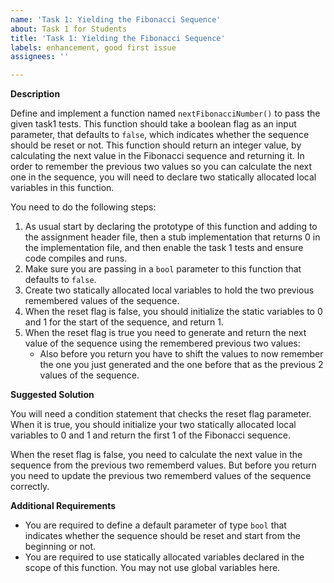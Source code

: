 ```yaml
---
name: 'Task 1: Yielding the Fibonacci Sequence'
about: Task 1 for Students
title: 'Task 1: Yielding the Fibonacci Sequence'
labels: enhancement, good first issue
assignees: ''

---
```


**Description**

Define and implement a function named `nextFibonacciNumber()` to pass the
given task1 tests.  This function should take a boolean flag as an input
parameter, that defaults to `false`, which indicates whether the sequence
should be reset or not.  This function should return an integer value, 
by calculating the next value in the Fibonacci sequence and returning it.
In order to remember the previous two values so you can calculate the next
one in the sequence, you will need to declare two statically allocated
local variables in this function.

You need to do the following steps:

1. As usual start by declaring the prototype of this function and adding to the
   assignment header file, then a stub implementation that returns 0 in the
   implementation file, and then enable the task 1 tests and ensure code
   compiles and runs.
2. Make sure you are passing in a `bool` parameter to this function that defaults
   to `false`.
3. Create two statically allocated local variables to hold the two previous
   remembered values of the sequence.
4. When the reset flag is false, you should initialize the static variables to
   0 and 1 for the start of the sequence, and return 1.
5. When the reset flag is true you need to generate and return the next value
   of the sequence using the remembered previous two values:
   - Also before you return you have to shift the values to now remember 
     the one you just generated and the one before that as the previous 2 values of
	 the sequence.

**Suggested Solution**

You will need a condition statement that checks the reset flag parameter.  When it is true,
you should initialize your two statically allocated local variables to 0 and 1 and return the
first 1 of the Fibonacci sequence.

When the reset flag is false, you need to calculate the next value in
the sequence from the previous two rememberd values.  But before you return you need
to update the previous two rememberd values of the sequence correctly.

**Additional Requirements**

- You are required to define a default parameter of type `bool` that indicates whether
  the sequence should be reset and start from the beginning or not.
- You are required to use statically allocated variables declared in the scope of this
  function.  You may not use global variables here.


